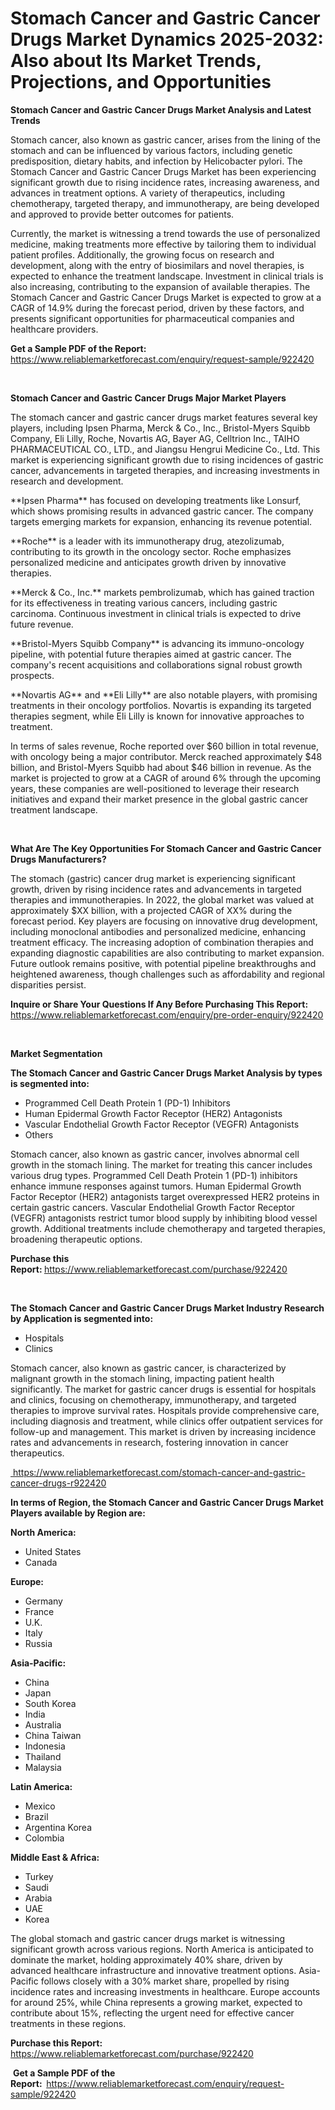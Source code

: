 <p><h1>Stomach Cancer and Gastric Cancer Drugs Market Dynamics 2025-2032: Also about Its Market Trends, Projections, and Opportunities</h1></p><p><strong>Stomach Cancer and Gastric Cancer Drugs Market Analysis and Latest Trends</strong></p>
<p><p>Stomach cancer, also known as gastric cancer, arises from the lining of the stomach and can be influenced by various factors, including genetic predisposition, dietary habits, and infection by Helicobacter pylori. The Stomach Cancer and Gastric Cancer Drugs Market has been experiencing significant growth due to rising incidence rates, increasing awareness, and advances in treatment options. A variety of therapeutics, including chemotherapy, targeted therapy, and immunotherapy, are being developed and approved to provide better outcomes for patients. </p><p>Currently, the market is witnessing a trend towards the use of personalized medicine, making treatments more effective by tailoring them to individual patient profiles. Additionally, the growing focus on research and development, along with the entry of biosimilars and novel therapies, is expected to enhance the treatment landscape. Investment in clinical trials is also increasing, contributing to the expansion of available therapies. The Stomach Cancer and Gastric Cancer Drugs Market is expected to grow at a CAGR of 14.9% during the forecast period, driven by these factors, and presents significant opportunities for pharmaceutical companies and healthcare providers.</p></p>
<p><strong>Get a Sample PDF of the Report:&nbsp;</strong> <a href="https://www.reliablemarketforecast.com/enquiry/request-sample/922420?utm_campaign=2011&utm_medium=2&utm_source=Github&utm_content=ia&utm_term=18042025&utm_id=stomach-cancer-and-gastric-cancer-drugs">https://www.reliablemarketforecast.com/enquiry/request-sample/922420</a></p>
<p>&nbsp;</p>
<p><strong>Stomach Cancer and Gastric Cancer Drugs Major Market Players</strong></p>
<p><p>The stomach cancer and gastric cancer drugs market features several key players, including Ipsen Pharma, Merck & Co., Inc., Bristol-Myers Squibb Company, Eli Lilly, Roche, Novartis AG, Bayer AG, Celltrion Inc., TAIHO PHARMACEUTICAL CO., LTD., and Jiangsu Hengrui Medicine Co., Ltd. This market is experiencing significant growth due to rising incidences of gastric cancer, advancements in targeted therapies, and increasing investments in research and development.</p><p>**Ipsen Pharma** has focused on developing treatments like Lonsurf, which shows promising results in advanced gastric cancer. The company targets emerging markets for expansion, enhancing its revenue potential.</p><p>**Roche** is a leader with its immunotherapy drug, atezolizumab, contributing to its growth in the oncology sector. Roche emphasizes personalized medicine and anticipates growth driven by innovative therapies.</p><p>**Merck & Co., Inc.** markets pembrolizumab, which has gained traction for its effectiveness in treating various cancers, including gastric carcinoma. Continuous investment in clinical trials is expected to drive future revenue.</p><p>**Bristol-Myers Squibb Company** is advancing its immuno-oncology pipeline, with potential future therapies aimed at gastric cancer. The company's recent acquisitions and collaborations signal robust growth prospects.</p><p>**Novartis AG** and **Eli Lilly** are also notable players, with promising treatments in their oncology portfolios. Novartis is expanding its targeted therapies segment, while Eli Lilly is known for innovative approaches to treatment.</p><p>In terms of sales revenue, Roche reported over $60 billion in total revenue, with oncology being a major contributor. Merck reached approximately $48 billion, and Bristol-Myers Squibb had about $46 billion in revenue. As the market is projected to grow at a CAGR of around 6% through the upcoming years, these companies are well-positioned to leverage their research initiatives and expand their market presence in the global gastric cancer treatment landscape.</p></p>
<p>&nbsp;</p>
<p><strong>What Are The Key Opportunities For Stomach Cancer and Gastric Cancer Drugs Manufacturers?</strong></p>
<p><p>The stomach (gastric) cancer drug market is experiencing significant growth, driven by rising incidence rates and advancements in targeted therapies and immunotherapies. In 2022, the global market was valued at approximately $XX billion, with a projected CAGR of XX% during the forecast period. Key players are focusing on innovative drug development, including monoclonal antibodies and personalized medicine, enhancing treatment efficacy. The increasing adoption of combination therapies and expanding diagnostic capabilities are also contributing to market expansion. Future outlook remains positive, with potential pipeline breakthroughs and heightened awareness, though challenges such as affordability and regional disparities persist.</p></p>
<p><strong>Inquire or Share Your Questions If Any Before Purchasing This Report:</strong> <a href="https://www.reliablemarketforecast.com/enquiry/pre-order-enquiry/922420?utm_campaign=2011&utm_medium=2&utm_source=Github&utm_content=ia&utm_term=18042025&utm_id=stomach-cancer-and-gastric-cancer-drugs">https://www.reliablemarketforecast.com/enquiry/pre-order-enquiry/922420</a></p>
<p>&nbsp;</p>
<p><strong>Market Segmentation</strong></p>
<p><strong>The Stomach Cancer and Gastric Cancer Drugs Market Analysis by types is segmented into:</strong></p>
<p><ul><li>Programmed Cell Death Protein 1 (PD-1) Inhibitors</li><li>Human Epidermal Growth Factor Receptor (HER2) Antagonists</li><li>Vascular Endothelial Growth Factor Receptor (VEGFR) Antagonists</li><li>Others</li></ul></p>
<p><p>Stomach cancer, also known as gastric cancer, involves abnormal cell growth in the stomach lining. The market for treating this cancer includes various drug types. Programmed Cell Death Protein 1 (PD-1) inhibitors enhance immune responses against tumors. Human Epidermal Growth Factor Receptor (HER2) antagonists target overexpressed HER2 proteins in certain gastric cancers. Vascular Endothelial Growth Factor Receptor (VEGFR) antagonists restrict tumor blood supply by inhibiting blood vessel growth. Additional treatments include chemotherapy and targeted therapies, broadening therapeutic options.</p></p>
<p><strong>Purchase this Report:&nbsp;</strong><a href="https://www.reliablemarketforecast.com/purchase/922420?utm_campaign=2011&utm_medium=2&utm_source=Github&utm_content=ia&utm_term=18042025&utm_id=stomach-cancer-and-gastric-cancer-drugs">https://www.reliablemarketforecast.com/purchase/922420</a></p>
<p>&nbsp;</p>
<p><strong>The Stomach Cancer and Gastric Cancer Drugs Market Industry Research by Application is segmented into:</strong></p>
<p><ul><li>Hospitals</li><li>Clinics</li></ul></p>
<p><p>Stomach cancer, also known as gastric cancer, is characterized by malignant growth in the stomach lining, impacting patient health significantly. The market for gastric cancer drugs is essential for hospitals and clinics, focusing on chemotherapy, immunotherapy, and targeted therapies to improve survival rates. Hospitals provide comprehensive care, including diagnosis and treatment, while clinics offer outpatient services for follow-up and management. This market is driven by increasing incidence rates and advancements in research, fostering innovation in cancer therapeutics.</p></p>
<p><a href="https://www.reliablemarketforecast.com/stomach-cancer-and-gastric-cancer-drugs-r922420?utm_campaign=2011&utm_medium=2&utm_source=Github&utm_content=ia&utm_term=18042025&utm_id=stomach-cancer-and-gastric-cancer-drugs">&nbsp;https://www.reliablemarketforecast.com/stomach-cancer-and-gastric-cancer-drugs-r922420</a></p>
<p><strong>In terms of Region, the Stomach Cancer and Gastric Cancer Drugs Market Players available by Region are:</strong></p>
<p>
    <p> <strong> North America: </strong>
        <ul>
            <li>United States</li>
            <li>Canada</li>
        </ul>
        </p> 
    <p> <strong> Europe: </strong>
        <ul>
            <li>Germany</li>
            <li>France</li>
            <li>U.K.</li>
            <li>Italy</li>
            <li>Russia</li>
        </ul>
        </p> 
    <p> <strong> Asia-Pacific: </strong>
        <ul>
            <li>China</li>
            <li>Japan</li>
            <li>South Korea</li>
            <li>India</li>
            <li>Australia</li>
            <li>China Taiwan</li>
            <li>Indonesia</li>
            <li>Thailand</li>
            <li>Malaysia</li>
        </ul>
        </p> 
    <p> <strong> Latin America: </strong>
        <ul>
            <li>Mexico</li>
            <li>Brazil</li>
            <li>Argentina Korea</li>
            <li>Colombia</li>
        </ul>
        </p> 
    <p> <strong> Middle East & Africa: </strong>
        <ul>
            <li>Turkey</li>
            <li>Saudi</li>
            <li>Arabia</li>
            <li>UAE</li>
            <li>Korea</li>
        </ul>
    </p>
    </p>
<p><p>The global stomach and gastric cancer drugs market is witnessing significant growth across various regions. North America is anticipated to dominate the market, holding approximately 40% share, driven by advanced healthcare infrastructure and innovative treatment options. Asia-Pacific follows closely with a 30% market share, propelled by rising incidence rates and increasing investments in healthcare. Europe accounts for around 25%, while China represents a growing market, expected to contribute about 15%, reflecting the urgent need for effective cancer treatments in these regions.</p></p>
<p><strong>Purchase this Report: </strong><a href="https://www.reliablemarketforecast.com/purchase/922420?utm_campaign=2011&utm_medium=2&utm_source=Github&utm_content=ia&utm_term=18042025&utm_id=stomach-cancer-and-gastric-cancer-drugs">https://www.reliablemarketforecast.com/purchase/922420</a></p>
<p>&nbsp;<strong>Get a Sample PDF of the Report:&nbsp;&nbsp;</strong><a href="https://www.reliablemarketforecast.com/enquiry/request-sample/922420?utm_campaign=2011&utm_medium=2&utm_source=Github&utm_content=ia&utm_term=18042025&utm_id=stomach-cancer-and-gastric-cancer-drugs">https://www.reliablemarketforecast.com/enquiry/request-sample/922420</a></p>
<p><strong></strong></p>
<p><p></p><p></p><p></p></p>